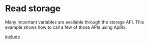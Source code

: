 # Read storage

Many important variables are available through the storage API. This example shows how to call a few of those APIs using ApiRx.

[include](index.js)
